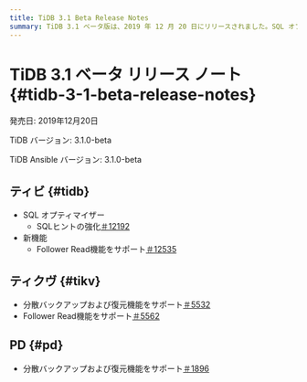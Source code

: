 ```yaml
---
title: TiDB 3.1 Beta Release Notes
summary: TiDB 3.1 ベータ版は、2019 年 12 月 20 日にリリースされました。SQL オプティマイザーの改善が含まれ、フォロワーFollower Read機能がサポートされています。TiKV は、Follower Read機能だけでなく、分散バックアップと復元もサポートするようになりました。PD も分散バックアップと復元をサポートしています。
---
```


# TiDB 3.1 ベータ リリース ノート {#tidb-3-1-beta-release-notes}

発売日: 2019年12月20日

TiDB バージョン: 3.1.0-beta

TiDB Ansible バージョン: 3.1.0-beta

## ティビ {#tidb}

-   SQL オプティマイザー
    -   SQLヒントの強化[＃12192](https://github.com/pingcap/tidb/pull/12192)
-   新機能
    -   Follower Read機能をサポート[＃12535](https://github.com/pingcap/tidb/pull/12535)

## ティクヴ {#tikv}

-   分散バックアップおよび復元機能をサポート[＃5532](https://github.com/tikv/tikv/pull/5532)
-   Follower Read機能をサポート[＃5562](https://github.com/tikv/tikv/pull/5562)

## PD {#pd}

-   分散バックアップおよび復元機能をサポート[＃1896](https://github.com/pingcap/pd/pull/1896)
